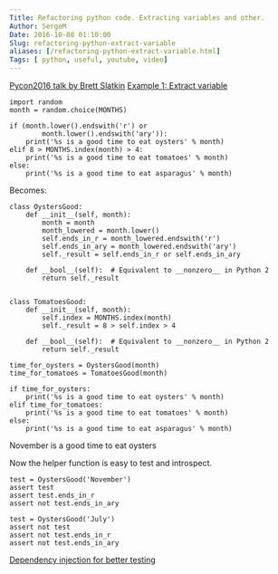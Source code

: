 ```yaml
---
Title: Refactoring python code. Extracting variables and other.
Author: SergeM
Date: 2016-10-08 01:10:00
Slug: refactoring-python-extract-variable
aliases: [/refactoring-python-extract-variable.html]
Tags: [ python, useful, youtube, video]
---
```




[Pycon2016 talk by Brett Slatkin](https://www.youtube.com/watch?v=D_6ybDcU5gc)
[Example 1: Extract variable](https://github.com/bslatkin/pycon2016/blob/master/Extract%20Variable.ipynb)

```
import random
month = random.choice(MONTHS)

if (month.lower().endswith('r') or
        month.lower().endswith('ary')):
    print('%s is a good time to eat oysters' % month)
elif 8 > MONTHS.index(month) > 4:
    print('%s is a good time to eat tomatoes' % month)
else:
    print('%s is a good time to eat asparagus' % month)
```


Becomes:

```
class OystersGood:
    def __init__(self, month):
        month = month
        month_lowered = month.lower()
        self.ends_in_r = month_lowered.endswith('r')
        self.ends_in_ary = month_lowered.endswith('ary')
        self._result = self.ends_in_r or self.ends_in_ary

    def __bool__(self):  # Equivalent to __nonzero__ in Python 2
        return self._result


class TomatoesGood:
    def __init__(self, month):
        self.index = MONTHS.index(month)
        self._result = 8 > self.index > 4

    def __bool__(self):  # Equivalent to __nonzero__ in Python 2
        return self._result
```


```
time_for_oysters = OystersGood(month)
time_for_tomatoes = TomatoesGood(month)

if time_for_oysters:
    print('%s is a good time to eat oysters' % month)
elif time_for_tomatoes:
    print('%s is a good time to eat tomatoes' % month)
else:
    print('%s is a good time to eat asparagus' % month)
```

November is a good time to eat oysters

Now the helper function is easy to test and introspect.
```
test = OystersGood('November')
assert test
assert test.ends_in_r
assert not test.ends_in_ary

test = OystersGood('July')
assert not test
assert not test.ends_in_r
assert not test.ends_in_ary
```

[Dependency injection for better testing](http://mauveweb.co.uk/posts/2014/09/every-mock-patch-is-a-little-smell.html)
